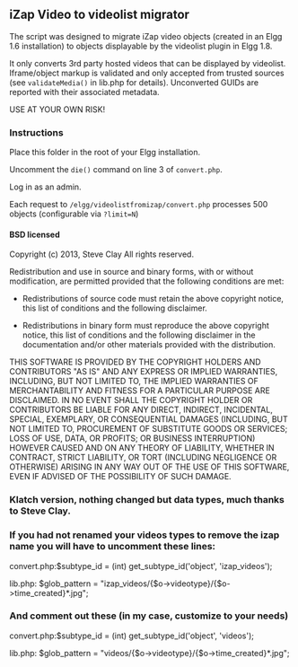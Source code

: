 ## iZap Video to videolist migrator

The script was designed to migrate iZap video objects (created in an Elgg 1.6 installation) to objects displayable by the videolist plugin in Elgg 1.8.

It only converts 3rd party hosted videos that can be displayed by videolist. Iframe/object markup is validated and only accepted from trusted sources (see `validateMedia()` in lib.php for details). Unconverted GUIDs are reported with their associated metadata.

USE AT YOUR OWN RISK!

### Instructions

Place this folder in the root of your Elgg installation.

Uncomment the `die()` command on line 3 of `convert.php`.

Log in as an admin.

Each request to `/elgg/videolistfromizap/convert.php` processes 500 objects (configurable via `?limit=N`)

#### BSD licensed

Copyright (c) 2013, Steve Clay
All rights reserved.

Redistribution and use in source and binary forms, with or without modification, are permitted provided that the following conditions are met:

 * Redistributions of source code must retain the above copyright notice, this list of conditions and the following disclaimer.

 * Redistributions in binary form must reproduce the above copyright notice, this list of conditions and the following disclaimer in the documentation and/or other materials provided with the distribution.

THIS SOFTWARE IS PROVIDED BY THE COPYRIGHT HOLDERS AND CONTRIBUTORS "AS IS" AND ANY EXPRESS OR IMPLIED WARRANTIES, INCLUDING, BUT NOT LIMITED TO, THE IMPLIED WARRANTIES OF MERCHANTABILITY AND FITNESS FOR A PARTICULAR PURPOSE ARE DISCLAIMED. IN NO EVENT SHALL THE COPYRIGHT HOLDER OR CONTRIBUTORS BE LIABLE FOR ANY DIRECT, INDIRECT, INCIDENTAL, SPECIAL, EXEMPLARY, OR CONSEQUENTIAL DAMAGES (INCLUDING, BUT NOT LIMITED TO, PROCUREMENT OF SUBSTITUTE GOODS OR SERVICES; LOSS OF USE, DATA, OR PROFITS; OR BUSINESS INTERRUPTION) HOWEVER CAUSED AND ON ANY THEORY OF LIABILITY, WHETHER IN CONTRACT, STRICT LIABILITY, OR TORT (INCLUDING NEGLIGENCE OR OTHERWISE) ARISING IN ANY WAY OUT OF THE USE OF THIS SOFTWARE, EVEN IF ADVISED OF THE POSSIBILITY OF SUCH DAMAGE.


### Klatch version, nothing changed but data types, much thanks to Steve Clay.
### If you had not renamed your videos types to remove the izap name you will have to uncomment these lines:

convert.php:$subtype_id = (int) get_subtype_id('object', 'izap_videos');

lib.php:			$glob_pattern = "izap_videos/{$o->videotype}/{$o->time_created}*.jpg";

### And comment out these (in my case, customize to your needs)

convert.php:$subtype_id = (int) get_subtype_id('object', 'videos');

lib.php:			$glob_pattern = "videos/{$o->videotype}/{$o->time_created}*.jpg";

